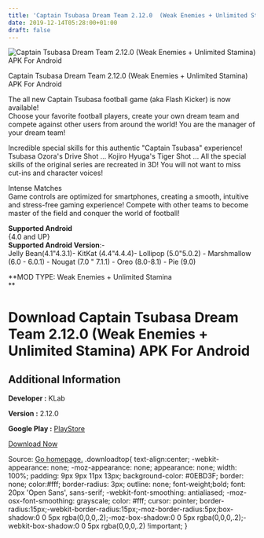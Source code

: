 ```yaml
---
title: 'Captain Tsubasa Dream Team 2.12.0  (Weak Enemies + Unlimited Stamina) APK For Android'
date: 2019-12-14T05:28:00+01:00
draft: false
---
```


![Captain Tsubasa Dream Team 2.12.0  (Weak Enemies + Unlimited Stamina) APK For Android](https://i2.wp.com/apkhome.net/wp-content/uploads/2019/11/Captain-Tsubasa-Dream-Team-2.12.0--Weak-Enemies-Unlimited-Stamina.png "Captain Tsubasa Dream Team 2.12.0  (Weak Enemies + Unlimited Stamina) APK For Android")

  

Captain Tsubasa Dream Team 2.12.0  (Weak Enemies + Unlimited Stamina) APK For Android

The all new Captain Tsubasa football game (aka Flash Kicker) is now available!  
Choose your favorite football players, create your own dream team and compete against other users from around the world! You are the manager of your dream team!

Incredible special skills for this authentic "Captain Tsubasa" experience!  
Tsubasa Ozora's Drive Shot ... Kojiro Hyuga's Tiger Shot ... All the special skills of the original series are recreated in 3D! You will not want to miss cut-ins and character voices!

Intense Matches  
Game controls are optimized for smartphones, creating a smooth, intuitive and stress-free gaming experience! Compete with other teams to become master of the field and conquer the world of football!

**Supported Android**  
{4.0 and UP}  
**Supported Android Version**:-  
Jelly Bean(4.1"4.3.1)- KitKat (4.4"4.4.4)- Lollipop (5.0"5.0.2) - Marshmallow (6.0 - 6.0.1) - Nougat (7.0 " 7.1.1) - Oreo (8.0-8.1) - Pie (9.0)

**MOD TYPE: Weak Enemies + Unlimited Stamina  
**

Download Captain Tsubasa Dream Team 2.12.0  (Weak Enemies + Unlimited Stamina) APK For Android
==================================================================================================

Additional Information
----------------------

**Developer :** KLab

**Version :** 2.12.0

**Google Play :** [PlayStore](https://play.google.com/store/apps/details?id=com.klab.captain283.global)

  

[Download Now](https://store4app.co/post/captain-tsubasa-dream-team-2-12-0-od-weak-enemies-unlimited-stamina-apk-for-android_1574795907)

  
Source: [Go homepage.](https://store4app.co/post/captain-tsubasa-dream-team-2-12-0-od-weak-enemies-unlimited-stamina-apk-for-android_1574795907) .downloadtop{ text-align:center; -webkit-appearance: none; -moz-appearance: none; appearance: none; width: 100%; padding: 9px 9px 11px 13px; background-color: #0EBD3F; border: none; color:#fff; border-radius: 3px; outline: none; font-weight;bold; font: 20px 'Open Sans', sans-serif; -webkit-font-smoothing: antialiased; -moz-osx-font-smoothing: grayscale; color: #fff; cursor: pointer; border-radius:15px;-webkit-border-radius:15px;-moz-border-radius:5px;box-shadow:0 0 5px rgba(0,0,0,.2);-moz-box-shadow:0 0 5px rgba(0,0,0,.2);-webkit-box-shadow:0 0 5px rgba(0,0,0,.2) !important; }